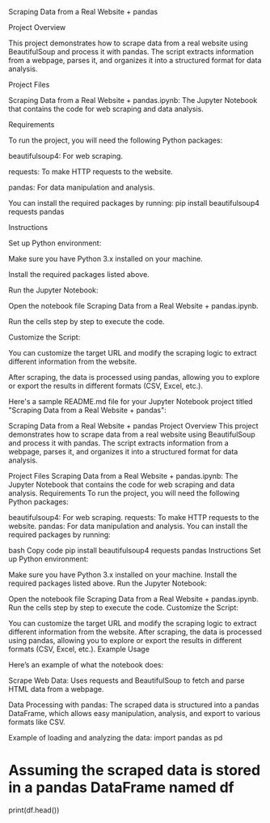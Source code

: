Scraping Data from a Real Website + pandas

Project Overview

This project demonstrates how to scrape data from a real website using BeautifulSoup and process it with pandas. The script extracts information from a webpage, parses it,
and organizes it into a structured format for data analysis.

Project Files

Scraping Data from a Real Website + pandas.ipynb: The Jupyter Notebook that contains the code for web scraping and data analysis.

Requirements

To run the project, you will need the following Python packages:

beautifulsoup4: For web scraping.

requests: To make HTTP requests to the website.

pandas: For data manipulation and analysis.

You can install the required packages by running: pip install beautifulsoup4 requests pandas

Instructions

Set up Python environment:

Make sure you have Python 3.x installed on your machine.

Install the required packages listed above.

Run the Jupyter Notebook:

Open the notebook file Scraping Data from a Real Website + pandas.ipynb.

Run the cells step by step to execute the code.

Customize the Script:

You can customize the target URL and modify the scraping logic to extract different information from the website.

After scraping, the data is processed using pandas, allowing you to explore or export the results in different formats (CSV, Excel, etc.).


Here's a sample README.md file for your Jupyter Notebook project titled "Scraping Data from a Real Website + pandas":

Scraping Data from a Real Website + pandas
Project Overview
This project demonstrates how to scrape data from a real website using BeautifulSoup and process it with pandas. The script extracts information from a webpage, parses it, and organizes it into a structured format for data analysis.

Project Files
Scraping Data from a Real Website + pandas.ipynb: The Jupyter Notebook that contains the code for web scraping and data analysis.
Requirements
To run the project, you will need the following Python packages:

beautifulsoup4: For web scraping.
requests: To make HTTP requests to the website.
pandas: For data manipulation and analysis.
You can install the required packages by running:

bash
Copy code
pip install beautifulsoup4 requests pandas
Instructions
Set up Python environment:

Make sure you have Python 3.x installed on your machine.
Install the required packages listed above.
Run the Jupyter Notebook:

Open the notebook file Scraping Data from a Real Website + pandas.ipynb.
Run the cells step by step to execute the code.
Customize the Script:

You can customize the target URL and modify the scraping logic to extract different information from the website.
After scraping, the data is processed using pandas, allowing you to explore or export the results in different formats (CSV, Excel, etc.).
Example Usage

Here’s an example of what the notebook does:

Scrape Web Data: Uses requests and BeautifulSoup to fetch and parse HTML data from a webpage.

Data Processing with pandas: The scraped data is structured into a pandas DataFrame, which allows easy manipulation, analysis, and export to various formats like CSV.

Example of loading and analyzing the data: import pandas as pd
# Assuming the scraped data is stored in a pandas DataFrame named df
print(df.head())

